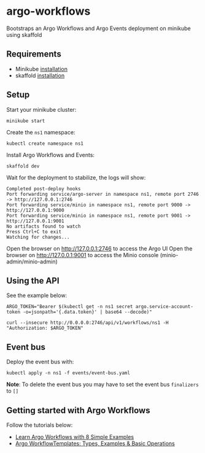 # argo-workflows

Bootstraps an Argo Workflows and Argo Events deployment on minikube using skaffold

## Requirements

* Minikube [installation](https://minikube.sigs.k8s.io/docs/start/?arch=%2Flinux%2Fx86-64%2Fstable%2Fbinary+download)
* skaffold [installation](https://skaffold.dev/docs/install/#standalone-binary)

## Setup

Start your minikube cluster:

```
minikube start
```

Create the `ns1` namespace:

```
kubectl create namespace ns1
```

Install Argo Workflows and Events:

```
skaffold dev
```

Wait for the deployment to stabilize, the logs will show:

```
Completed post-deploy hooks
Port forwarding service/argo-server in namespace ns1, remote port 2746 -> http://127.0.0.1:2746
Port forwarding service/minio in namespace ns1, remote port 9000 -> http://127.0.0.1:9000
Port forwarding service/minio in namespace ns1, remote port 9001 -> http://127.0.0.1:9001
No artifacts found to watch
Press Ctrl+C to exit
Watching for changes...
```

Open the browser on http://127.0.0.1:2746 to access the Argo UI
Open the browser on http://127.0.0.1:9001 to access the Minio console (minio-admin/minio-admin)


## Using the API 

See the example below:

```
ARGO_TOKEN="Bearer $(kubectl get -n ns1 secret argo.service-account-token -o=jsonpath='{.data.token}' | base64 --decode)"

curl --insecure http://0.0.0.0:2746/api/v1/workflows/ns1 -H "Authorization: $ARGO_TOKEN"
```

## Event bus

Deploy the event bus with:

```
kubectl apply -n ns1 -f events/event-bus.yaml
```

**Note**: To delete the event bus you may have to set the event bus `finalizers` to `[]`

## Getting started with Argo Workflows

Follow the tutorials below:

- [Learn Argo Workflows with 8 Simple Examples](https://codefresh.io/learn/argo-workflows/learn-argo-workflows-with-8-simple-examples/)
- [Argo WorkflowTemplates: Types, Examples & Basic Operations](https://codefresh.io/learn/argo-workflows/argo-workflowtemplates/)